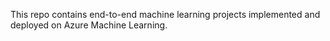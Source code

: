 This repo contains end-to-end machine learning projects implemented and deployed on Azure Machine Learning.
